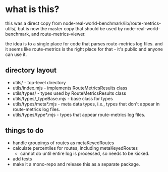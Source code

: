 # what is this?

this was a direct copy from node-real-world-benchmark/lib/route-metrics-utils/,
but is now the master copy that should be used by node-real-world-benchmark, and
route-metrics-viewer.

the idea is to a single place for code that parses route-metrics log files.
and it seems like route-metrics is the right place for that - it's public and
anyone can use it.

## directory layout

- utils/ - top-level directory
- utils/index.mjs - implements RouteMetricsResults class
- utils/types/ - types used by RouteMetricsResults class
- utils/types/_typeBase.mjs - base class for types
- utils/types/meta*.mjs - meta data types, i.e., types that don't appear in route-metrics log files.
- utils/types/type*.mjs - types that appear route-metrics log files.

## things to do

- handle groupings of routes as metaKeyedRoutes
- calculate percentiles for routes, including metaKeyedRoutes
  - cannot do until entire log is processed, so needs to be kicked.
- add tests
- make it a mono-repo and release this as a separate package.
